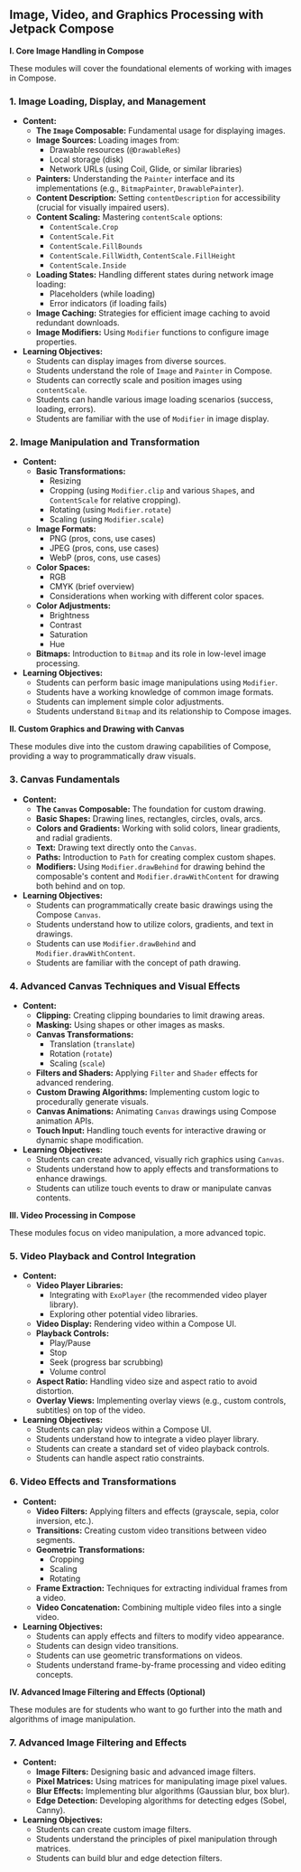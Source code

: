 ## Image, Video, and Graphics Processing with Jetpack Compose

**I. Core Image Handling in Compose**

These modules will cover the foundational elements of working with images in Compose.

### 1. Image Loading, Display, and Management

*   **Content:**
    *   **The `Image` Composable:**  Fundamental usage for displaying images.
    *   **Image Sources:** Loading images from:
        *   Drawable resources (`@DrawableRes`)
        *   Local storage (disk)
        *   Network URLs (using Coil, Glide, or similar libraries)
    *   **Painters:** Understanding the `Painter` interface and its implementations (e.g., `BitmapPainter`, `DrawablePainter`).
    *   **Content Description:** Setting `contentDescription` for accessibility (crucial for visually impaired users).
    *   **Content Scaling:**  Mastering `contentScale` options:
        *   `ContentScale.Crop`
        *   `ContentScale.Fit`
        *   `ContentScale.FillBounds`
        *   `ContentScale.FillWidth`, `ContentScale.FillHeight`
        *   `ContentScale.Inside`
    *   **Loading States:** Handling different states during network image loading:
        *   Placeholders (while loading)
        *   Error indicators (if loading fails)
    *   **Image Caching:** Strategies for efficient image caching to avoid redundant downloads.
    * **Image Modifiers:** Using `Modifier` functions to configure image properties.
*   **Learning Objectives:**
    *   Students can display images from diverse sources.
    *   Students understand the role of `Image` and `Painter` in Compose.
    *   Students can correctly scale and position images using `contentScale`.
    *   Students can handle various image loading scenarios (success, loading, errors).
    * Students are familiar with the use of `Modifier` in image display.

### 2. Image Manipulation and Transformation

*   **Content:**
    *   **Basic Transformations:**
        *   Resizing
        *   Cropping (using `Modifier.clip` and various `Shape`s, and `ContentScale` for relative cropping).
        *   Rotating (using `Modifier.rotate`)
        *   Scaling (using `Modifier.scale`)
    *   **Image Formats:**
        *   PNG (pros, cons, use cases)
        *   JPEG (pros, cons, use cases)
        *   WebP (pros, cons, use cases)
    *   **Color Spaces:**
        *   RGB
        *   CMYK (brief overview)
        *   Considerations when working with different color spaces.
    *   **Color Adjustments:**
        *   Brightness
        *   Contrast
        *   Saturation
        *   Hue
    *   **Bitmaps:** Introduction to `Bitmap` and its role in low-level image processing.
*   **Learning Objectives:**
    *   Students can perform basic image manipulations using `Modifier`.
    *   Students have a working knowledge of common image formats.
    *   Students can implement simple color adjustments.
    *   Students understand `Bitmap` and its relationship to Compose images.

**II. Custom Graphics and Drawing with Canvas**

These modules dive into the custom drawing capabilities of Compose, providing a way to programmatically draw visuals.

### 3. Canvas Fundamentals

*   **Content:**
    *   **The `Canvas` Composable:**  The foundation for custom drawing.
    *   **Basic Shapes:** Drawing lines, rectangles, circles, ovals, arcs.
    *   **Colors and Gradients:** Working with solid colors, linear gradients, and radial gradients.
    *   **Text:** Drawing text directly onto the `Canvas`.
    *   **Paths:** Introduction to `Path` for creating complex custom shapes.
    *   **Modifiers:** Using `Modifier.drawBehind` for drawing behind the composable's content and `Modifier.drawWithContent` for drawing both behind and on top.
*   **Learning Objectives:**
    *   Students can programmatically create basic drawings using the Compose `Canvas`.
    *   Students understand how to utilize colors, gradients, and text in drawings.
    *   Students can use `Modifier.drawBehind` and `Modifier.drawWithContent`.
    * Students are familiar with the concept of path drawing.

### 4. Advanced Canvas Techniques and Visual Effects

*   **Content:**
    *   **Clipping:** Creating clipping boundaries to limit drawing areas.
    *   **Masking:**  Using shapes or other images as masks.
    *   **Canvas Transformations:**
        *   Translation (`translate`)
        *   Rotation (`rotate`)
        *   Scaling (`scale`)
    *   **Filters and Shaders:** Applying `Filter` and `Shader` effects for advanced rendering.
    *   **Custom Drawing Algorithms:** Implementing custom logic to procedurally generate visuals.
    *   **Canvas Animations:** Animating `Canvas` drawings using Compose animation APIs.
    *   **Touch Input:**  Handling touch events for interactive drawing or dynamic shape modification.
*   **Learning Objectives:**
    *   Students can create advanced, visually rich graphics using `Canvas`.
    *   Students understand how to apply effects and transformations to enhance drawings.
    *   Students can utilize touch events to draw or manipulate canvas contents.

**III. Video Processing in Compose**

These modules focus on video manipulation, a more advanced topic.

### 5. Video Playback and Control Integration

*   **Content:**
    *   **Video Player Libraries:**
        *   Integrating with `ExoPlayer` (the recommended video player library).
        *   Exploring other potential video libraries.
    *   **Video Display:** Rendering video within a Compose UI.
    *   **Playback Controls:**
        *   Play/Pause
        *   Stop
        *   Seek (progress bar scrubbing)
        * Volume control
    *   **Aspect Ratio:** Handling video size and aspect ratio to avoid distortion.
    *   **Overlay Views:** Implementing overlay views (e.g., custom controls, subtitles) on top of the video.
*   **Learning Objectives:**
    *   Students can play videos within a Compose UI.
    *   Students understand how to integrate a video player library.
    *   Students can create a standard set of video playback controls.
    * Students can handle aspect ratio constraints.

### 6. Video Effects and Transformations

*   **Content:**
    *   **Video Filters:** Applying filters and effects (grayscale, sepia, color inversion, etc.).
    *   **Transitions:**  Creating custom video transitions between video segments.
    *   **Geometric Transformations:**
        *   Cropping
        *   Scaling
        *   Rotating
    *   **Frame Extraction:**  Techniques for extracting individual frames from a video.
    *   **Video Concatenation:** Combining multiple video files into a single video.
*   **Learning Objectives:**
    *   Students can apply effects and filters to modify video appearance.
    *   Students can design video transitions.
    *   Students can use geometric transformations on videos.
    *   Students understand frame-by-frame processing and video editing concepts.

**IV. Advanced Image Filtering and Effects (Optional)**

These modules are for students who want to go further into the math and algorithms of image manipulation.

### 7. Advanced Image Filtering and Effects

*   **Content:**
    *   **Image Filters:** Designing basic and advanced image filters.
    *   **Pixel Matrices:** Using matrices for manipulating image pixel values.
    *   **Blur Effects:** Implementing blur algorithms (Gaussian blur, box blur).
    *   **Edge Detection:** Developing algorithms for detecting edges (Sobel, Canny).
*   **Learning Objectives:**
    *   Students can create custom image filters.
    *   Students understand the principles of pixel manipulation through matrices.
    *   Students can build blur and edge detection filters.